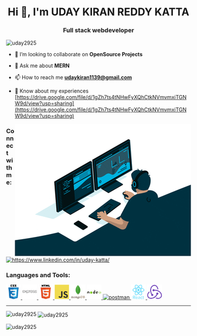<h1 align="center">Hi 👋, I'm UDAY KIRAN REDDY KATTA</h1>
<h3 align="center">Full stack webdeveloper</h3>

<p align="left"> <img src="https://komarev.com/ghpvc/?username=uday2925&label=Profile%20views&color=0e75b6&style=flat" alt="uday2925" /> </p>

- 👯 I’m looking to collaborate on **OpenSource Projects**

- 💬 Ask me about **MERN**

- 📫 How to reach me **udaykiran1139@gmail.com**

- 📄 Know about my experiences [https://drive.google.com/file/d/1gZh7ts4tNHwFyXQhCtkNVmvmxiTGNW9d/view?usp=sharing](https://drive.google.com/file/d/1gZh7ts4tNHwFyXQhCtkNVmvmxiTGNW9d/view?usp=sharing)

<!-- coder image -->
<img src="github_coder_image.gif" align="right" alt="coderimage"/>

<h3 align="left">Connect with me:</h3>
<p align="left">
<a href="https://linkedin.com/in/https://www.linkedin.com/in/uday-katta/" target="blank"><img align="center" src="https://raw.githubusercontent.com/rahuldkjain/github-profile-readme-generator/master/src/images/icons/Social/linked-in-alt.svg" alt="https://www.linkedin.com/in/uday-katta/" height="30" width="40" /></a>
</p>

<h3 align="left">Languages and Tools:</h3>
<p align="left"> <a href="https://www.w3schools.com/css/" target="_blank" rel="noreferrer"> <img src="https://raw.githubusercontent.com/devicons/devicon/master/icons/css3/css3-original-wordmark.svg" alt="css3" width="40" height="40"/> </a> <a href="https://expressjs.com" target="_blank" rel="noreferrer"> <img src="https://raw.githubusercontent.com/devicons/devicon/master/icons/express/express-original-wordmark.svg" alt="express" width="40" height="40"/> </a> <a href="https://www.w3.org/html/" target="_blank" rel="noreferrer"> <img src="https://raw.githubusercontent.com/devicons/devicon/master/icons/html5/html5-original-wordmark.svg" alt="html5" width="40" height="40"/> </a> <a href="https://developer.mozilla.org/en-US/docs/Web/JavaScript" target="_blank" rel="noreferrer"> <img src="https://raw.githubusercontent.com/devicons/devicon/master/icons/javascript/javascript-original.svg" alt="javascript" width="40" height="40"/> </a> <a href="https://www.mongodb.com/" target="_blank" rel="noreferrer"> <img src="https://raw.githubusercontent.com/devicons/devicon/master/icons/mongodb/mongodb-original-wordmark.svg" alt="mongodb" width="40" height="40"/> </a> <a href="https://nodejs.org" target="_blank" rel="noreferrer"> <img src="https://raw.githubusercontent.com/devicons/devicon/master/icons/nodejs/nodejs-original-wordmark.svg" alt="nodejs" width="40" height="40"/> </a> <a href="https://postman.com" target="_blank" rel="noreferrer"> <img src="https://www.vectorlogo.zone/logos/getpostman/getpostman-icon.svg" alt="postman" width="40" height="40"/> </a> <a href="https://reactjs.org/" target="_blank" rel="noreferrer"> <img src="https://raw.githubusercontent.com/devicons/devicon/master/icons/react/react-original-wordmark.svg" alt="react" width="40" height="40"/> </a> <a href="https://redux.js.org" target="_blank" rel="noreferrer"> <img src="https://raw.githubusercontent.com/devicons/devicon/master/icons/redux/redux-original.svg" alt="redux" width="40" height="40"/> </a> </p>
<hr>
<p><img align="left" src="https://github-readme-stats.vercel.app/api/top-langs?username=uday2925&show_icons=true&locale=en&layout=compact" alt="uday2925" /></p>

<p>&nbsp;<img align="center" src="https://github-readme-stats.vercel.app/api?username=uday2925&show_icons=true&locale=en" alt="uday2925" /></p>

<p><img align="center" src="https://github-readme-streak-stats.herokuapp.com/?user=uday2925&" alt="uday2925" /></p>
